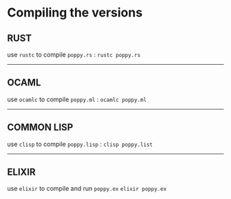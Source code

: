 # Compiling the versions

## RUST
use `rustc` to compile `poppy.rs` :
    `rustc poppy.rs`

---
## OCAML
use `ocamlc` to compile `poppy.ml` :
    `ocamlc poppy.ml`

---
## COMMON LISP
use `clisp` to compile `poppy.lisp` :
    `clisp poppy.list`

---
## ELIXIR
use `elixir` to compile and run `poppy.ex`
    `elixir poppy.ex`